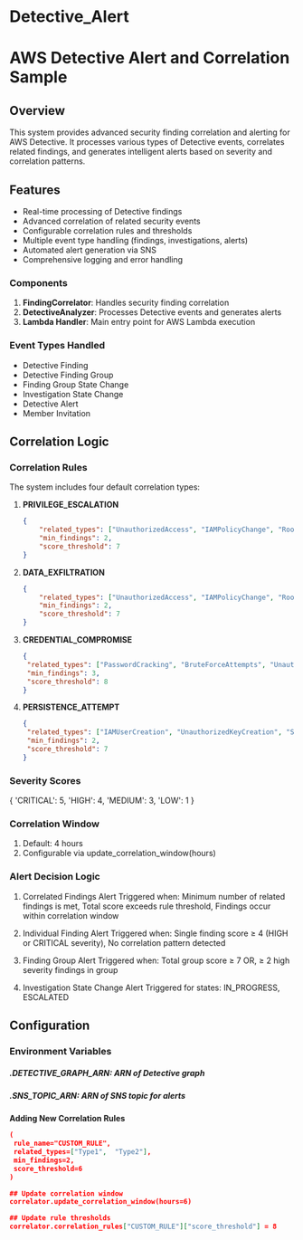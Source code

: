 # Detective_Alert
# AWS Detective Alert and Correlation Sample

## Overview
This system provides advanced security finding correlation and alerting for AWS Detective. It processes various types of Detective events, correlates related findings, and generates intelligent alerts based on severity and correlation patterns.

## Features
- Real-time processing of Detective findings
- Advanced correlation of related security events
- Configurable correlation rules and thresholds
- Multiple event type handling (findings, investigations, alerts)
- Automated alert generation via SNS
- Comprehensive logging and error handling

### Components
1. **FindingCorrelator**: Handles security finding correlation
2. **DetectiveAnalyzer**: Processes Detective events and generates alerts
3. **Lambda Handler**: Main entry point for AWS Lambda execution

### Event Types Handled
- Detective Finding
- Detective Finding Group
- Finding Group State Change
- Investigation State Change
- Detective Alert
- Member Invitation

## Correlation Logic

### Correlation Rules
The system includes four default correlation types:

1. **PRIVILEGE_ESCALATION**
   ```json
   {
       "related_types": ["UnauthorizedAccess", "IAMPolicyChange", "RootCredentialUsage"],
       "min_findings": 2,
       "score_threshold": 7
   }

2. **DATA_EXFILTRATION**
   ```json
   {
       "related_types": ["UnauthorizedAccess", "IAMPolicyChange", "RootCredentialUsage"],
       "min_findings": 2,
       "score_threshold": 7
   }

3. **CREDENTIAL_COMPROMISE**
   ```json
   {
    "related_types": ["PasswordCracking", "BruteForceAttempts", "UnauthorizedAPICall"],
    "min_findings": 3,
    "score_threshold": 8
   }

4. **PERSISTENCE_ATTEMPT**
   ```json
   {
    "related_types": ["IAMUserCreation", "UnauthorizedKeyCreation", "SecurityToolDisabled"],
    "min_findings": 2,
    "score_threshold": 7
   }

### Severity Scores
  
   {
    'CRITICAL': 5,
    'HIGH': 4,
    'MEDIUM': 3,
    'LOW': 1
   }

### Correlation Window
1. Default: 4 hours
2. Configurable via update_correlation_window(hours)

### Alert Decision Logic
1. Correlated Findings Alert
     Triggered when:
        Minimum number of related findings is met,
        Total score exceeds rule threshold,
        Findings occur within correlation window

2. Individual Finding Alert
     Triggered when:
        Single finding score ≥ 4 (HIGH or CRITICAL severity),
        No correlation pattern detected

3. Finding Group Alert
     Triggered when:
        Total group score ≥ 7 OR,
        ≥ 2 high severity findings in group


4. Investigation State Change Alert
     Triggered for states:
        IN_PROGRESS,
        ESCALATED
   
## Configuration
### Environment Variables

##### .DETECTIVE_GRAPH_ARN: ARN of Detective graph

##### .SNS_TOPIC_ARN: ARN of SNS topic for alerts

 **Adding New Correlation Rules**
   ```json
   (
    rule_name="CUSTOM_RULE",
    related_types=["Type1",  "Type2"],
    min_findings=2,
    score_threshold=6
   )

## Update correlation window
correlator.update_correlation_window(hours=6)

## Update rule thresholds
correlator.correlation_rules["CUSTOM_RULE"]["score_threshold"] = 8

